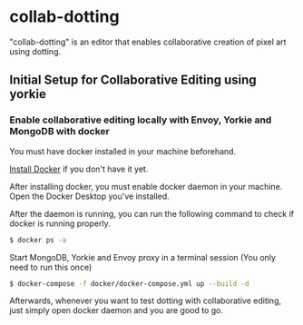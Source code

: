 # collab-dotting

"collab-dotting" is an editor that enables collaborative creation of pixel art using dotting.

## Initial Setup for Collaborative Editing using yorkie

### Enable collaborative editing locally with Envoy, Yorkie and MongoDB with docker

You must have docker installed in your machine beforehand.

[Install Docker](https://docs.docker.com/engine/install/) if you don't have it yet.

After installing docker, you must enable docker daemon in your machine. Open the Docker Desktop you've installed.

After the daemon is running, you can run the following command to check if docker is running properly.

```bash
$ docker ps -a
```

Start MongoDB, Yorkie and Envoy proxy in a terminal session (You only need to run this once)

```bash
$ docker-compose -f docker/docker-compose.yml up --build -d
```

Afterwards, whenever you want to test dotting with collaborative editing, just simply open docker daemon and you are good to go.
